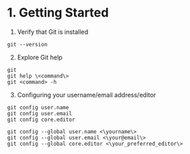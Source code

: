 # 1. Getting Started
1. Verify that Git is installed
```
git --version
```

2. Explore Git help
```
git  
git help \<command\>
git <command> -h 
```

3. Configuring your username/email address/editor
```
git config user.name
git config user.email
git config core.editor
```
```
git config --global user.name <\yourname\>
git config --global user.email <\your@email\>
git config --global core.editor <\your_preferred_editor\>
```
